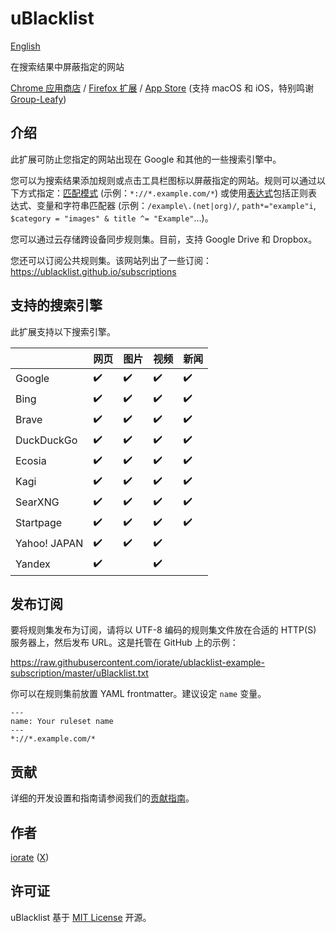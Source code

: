 # uBlacklist

[English](README.md)

在搜索结果中屏蔽指定的网站

[Chrome 应用商店](https://chrome.google.com/webstore/detail/ublacklist/pncfbmialoiaghdehhbnbhkkgmjanfhe) / [Firefox 扩展](https://addons.mozilla.org/en-US/firefox/addon/ublacklist/) / [App Store](https://apps.apple.com/us/app/ublacklist-for-safari/id1547912640) (支持 macOS 和 iOS，特别鸣谢 [Group-Leafy](https://github.com/HoneyLuka/uBlacklist/tree/safari-port/safari-project))

## 介绍

此扩展可防止您指定的网站出现在 Google 和其他的一些搜索引擎中。

您可以为搜索结果添加规则或点击工具栏图标以屏蔽指定的网站。规则可以通过以下方式指定：[匹配模式](https://ublacklist.github.io/docs/advanced-features#match-patterns) (示例：`*://*.example.com/*`) 或使用[表达式](https://ublacklist.github.io/docs/advanced-features#expressions)包括正则表达式、变量和字符串匹配器 (示例：`/example\.(net|org)/`, `path*="example"i`, `$category = "images" & title ^= "Example"`…)。

您可以通过云存储跨设备同步规则集。目前，支持 Google Drive 和 Dropbox。

您还可以订阅公共规则集。该网站列出了一些订阅：
https://ublacklist.github.io/subscriptions

## 支持的搜索引擎

此扩展支持以下搜索引擎。

|              | 网页               | 图片               | 视频               | 新闻               |
| ------------ | ------------------ | ------------------ | ------------------ | ------------------ |
| Google       | :heavy_check_mark: | :heavy_check_mark: | :heavy_check_mark: | :heavy_check_mark: |
| Bing         | :heavy_check_mark: | :heavy_check_mark: | :heavy_check_mark: | :heavy_check_mark: |
| Brave        | :heavy_check_mark: | :heavy_check_mark: | :heavy_check_mark: | :heavy_check_mark: |
| DuckDuckGo   | :heavy_check_mark: | :heavy_check_mark: | :heavy_check_mark: | :heavy_check_mark: |
| Ecosia       | :heavy_check_mark: | :heavy_check_mark: | :heavy_check_mark: | :heavy_check_mark: |
| Kagi         | :heavy_check_mark: | :heavy_check_mark: | :heavy_check_mark: | :heavy_check_mark: |
| SearXNG      | :heavy_check_mark: | :heavy_check_mark: | :heavy_check_mark: | :heavy_check_mark: |
| Startpage    | :heavy_check_mark: | :heavy_check_mark: | :heavy_check_mark: | :heavy_check_mark: |
| Yahoo! JAPAN | :heavy_check_mark: | :heavy_check_mark: | :heavy_check_mark: |                    |
| Yandex       | :heavy_check_mark: |                    | :heavy_check_mark: |                    |

## 发布订阅

要将规则集发布为订阅，请将以 UTF-8 编码的规则集文件放在合适的 HTTP(S) 服务器上，然后发布 URL。这是托管在 GitHub 上的示例：

https://raw.githubusercontent.com/iorate/ublacklist-example-subscription/master/uBlacklist.txt

你可以在规则集前放置 YAML frontmatter。建议设定 `name` 变量。

```
---
name: Your ruleset name
---
*://*.example.com/*
```

## 贡献

详细的开发设置和指南请参阅我们的[贡献指南](CONTRIBUTING.md)。

## 作者

[iorate](https://github.com/iorate) ([X](https://x.com/iorate))

## 许可证

uBlacklist 基于 [MIT License](LICENSE.txt) 开源。
